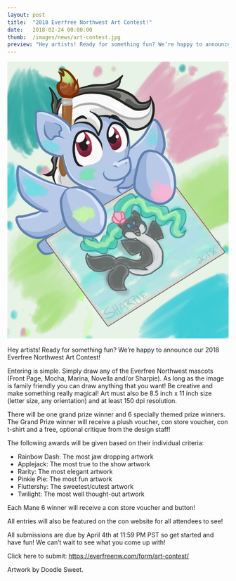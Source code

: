 ```yaml
---
layout: post
title:  "2018 Everfree Northwest Art Contest!"
date:   2018-02-24 00:00:00
thumb:  /images/news/art-contest.jpg
preview: "Hey artists! Ready for something fun? We’re happy to announce our 2018 Everfree Northwest Art Contest!"
---
```


![Sharpie holding a hand drawn picture of Marina](/images/news/art-contest.jpg)

Hey artists! Ready for something fun? We’re happy to announce our 2018 Everfree Northwest Art Contest!

Entering is simple. Simply draw any of the Everfree Northwest mascots (Front Page, Mocha, Marina, Novella and/or Sharpie). As long as the image is family friendly you can draw anything that you want! Be creative and make something really magical! Art must also be 8.5 inch x 11 inch size (letter size, any orientation) and at least 150 dpi resolution.

There will be one grand prize winner and 6 specially themed prize winners. The Grand Prize winner will receive a plush voucher, con store voucher, con t-shirt and a free, optional critique from the design staff!

The following awards will be given based on their individual criteria: 


- Rainbow Dash: The most jaw dropping artwork
- Applejack: The most true to the show artwork
- Rarity: The most elegant artwork
- Pinkie Pie: The most fun artwork
- Fluttershy: The sweetest/cutest artwork
- Twilight: The most well thought-out artwork


Each Mane 6 winner will receive a con store voucher and button!

All entries will also be featured on the con website for all attendees to see!

All submissions are due by April 4th at 11:59 PM PST so get started and have fun! We can’t wait to see what you come up with!

Click here to submit: https://everfreenw.com/form/art-contest/

Artwork by Doodle Sweet.
